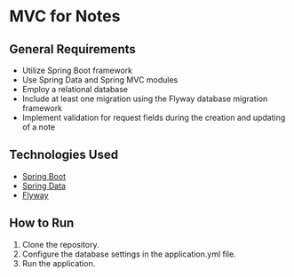 # MVC for Notes

## General Requirements

- Utilize Spring Boot framework
- Use Spring Data and Spring MVC modules
- Employ a relational database
- Include at least one migration using the Flyway database migration framework
- Implement validation for request fields during the creation and updating of a note

## Technologies Used

- [Spring Boot](https://spring.io/projects/spring-boot/)
- [Spring Data](https://spring.io/projects/spring-data/)
- [Flyway](https://flywaydb.org/)

## How to Run

1. Clone the repository.
2. Configure the database settings in the application.yml file.
3. Run the application.